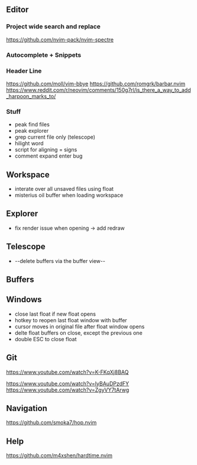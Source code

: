 ## Editor
### Project wide search and replace
https://github.com/nvim-pack/nvim-spectre

### Autocomplete + Snippets


### Header Line
https://github.com/moll/vim-bbye
https://github.com/romgrk/barbar.nvim
https://www.reddit.com/r/neovim/comments/150g7rl/is_there_a_way_to_add_harpoon_marks_to/

### Stuff
* peak find files
* peak explorer
* grep current file only (telescope)
* hilight word
* script for aligning = signs
* comment expand enter bug

## Workspace
* interate over all unsaved files using float
* misterius oil buffer when loading workspace

## Explorer
* fix render issue when opening -> add redraw

## Telescope
* --delete buffers via the buffer view--

## Buffers

## Windows
* close last float if new float opens
* hotkey to reopen last float window with buffer
* cursor moves in original file after float window opens
* delte float buffers on close, except the previous one
* double ESC to close float

## Git
https://www.youtube.com/watch?v=K-FKqXj8BAQ

https://www.youtube.com/watch?v=IyBAuDPzdFY
https://www.youtube.com/watch?v=ZgyVY7tArwg


## Navigation
https://github.com/smoka7/hop.nvim

## Help
https://github.com/m4xshen/hardtime.nvim




